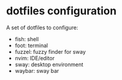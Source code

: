 # dotfiles configuration

A set of dotfiles to configure:

* fish: shell
* foot: terminal
* fuzzel: fuzzy finder for sway
* nvim: IDE/editor
* sway: desktop environment
* waybar: sway bar
